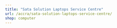 ```yaml
---
title: "Sata Solution Laptops Service Centre"
url: /accra/sata-solution-laptops-service-centre/
shop: computer
---
```

